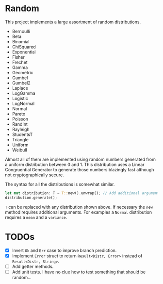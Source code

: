 # Random

This project implements a large assortment of random distributions.

- Bernoulli
- Beta
- Binomial
- ChiSquared
- Exponential
- Fisher
- Frechet
- Gamma
- Geometric
- Gumbel
- Gumbel2
- Laplace
- LogGamma
- Logistic
- LogNormal
- Normal
- Pareto
- Poisson
- RandInt
- Rayleigh
- StudentsT
- Triangle
- Uniform
- Weibull

Almost all of them are implemented using random numbers generated from a uniform distribution between 0 and 1.
This distribution uses a Linear Congruential Generator to generate those numbers blazingly fast although not cryptographically secure.

The syntax for all the distributions is somewhat similar.

```rust
let mut distribution: T = T::new().unwrap(); // Add additional arguments
distribution.generate();
```

`T` can be replaced with any distribution shown above.
If necessary the `new` method requires additional arguments.
For examples a `Normal` distribution requires a `mean` and a `variance`.
 
# TODOs

- [x] Invert `Ok` and `Err` case to improve branch prediction.
- [x] Implement `Error` struct to return `Result<Distr, Error>` instead of `Result<Distr, String>`.
- [ ] Add getter methods.
- [ ] Add unit tests. I have no clue how to test something that should be random...
